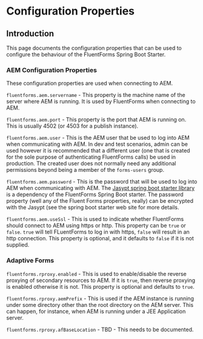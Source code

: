 # Configuration Properties

## Introduction

This page documents the configuration properties that can be used to configure the behaviour of the FluentForms Spring Boot Starter.

### AEM Configuration Properties

These configuration properties are used when connecting to AEM.

`fluentforms.aem.servername` - This property is the machine name of the server where AEM is running.  It is used by FluentForms 
when connecting to AEM.

`fluentforms.aem.port` - This property is the port that AEM is running on.  This is usually 4502 (or 4503 for a publish instance).

`fluentforms.aem.user` - This is the AEM user that be used to log into AEM when communicating with AEM.  In dev and test 
scenarios, admin can be used however it is recommended that a different user (one that is created for the sole purpose of
authenticating FluentForms calls) be used in production.  The created user does not normally need any additional permissions 
beyond being a member of the `forms-users` group.

`fluentforms.aem.password` - This is the password that will be used to log into AEM when communicating with AEM.  The [Jasypt spring boot starter library](https://github.com/ulisesbocchio/jasypt-spring-boot) is a dependency of the FluentForms Spring Boot 
starter.  The password property (well any of the Fluent Forms properties, really) can be encrypted with the Jasypt (see the
spring boot starter web site for more details.

`fluentforms.aem.useSsl` - This is used to indicate whether FluentForms should connect to AEM using https or http.  This property 
can be `true` or `false`.  `true` will tell FLuentForms to log in with https, `false` will result in an http connection.  This 
property is optional, and it defaults to `false` if it is not supplied.

### Adaptive Forms

`fluentforms.rproxy.enabled` - This is used to enable/disable the reverse proxying of secondary resources to AEM.  If it is 
`true`, then reverse proxying is enabled otherwise it is not.  This property is optional and defaults to `true`.

`fluentforms.rproxy.aemPrefix` - This is used if the AEM instance is running under some directory other than the root 
directory on the AEM server.  This can happen, for instance, when AEM is running under a JEE Application server.

`fluentforms.rproxy.afBaseLocation` - TBD - This needs to be documented.
